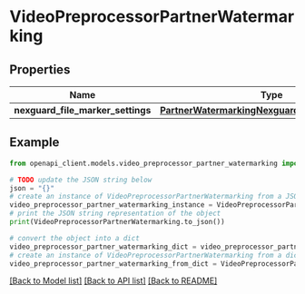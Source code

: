# VideoPreprocessorPartnerWatermarking


## Properties

Name | Type | Description | Notes
------------ | ------------- | ------------- | -------------
**nexguard_file_marker_settings** | [**PartnerWatermarkingNexguardFileMarkerSettings**](PartnerWatermarkingNexguardFileMarkerSettings.md) |  | [optional] 

## Example

```python
from openapi_client.models.video_preprocessor_partner_watermarking import VideoPreprocessorPartnerWatermarking

# TODO update the JSON string below
json = "{}"
# create an instance of VideoPreprocessorPartnerWatermarking from a JSON string
video_preprocessor_partner_watermarking_instance = VideoPreprocessorPartnerWatermarking.from_json(json)
# print the JSON string representation of the object
print(VideoPreprocessorPartnerWatermarking.to_json())

# convert the object into a dict
video_preprocessor_partner_watermarking_dict = video_preprocessor_partner_watermarking_instance.to_dict()
# create an instance of VideoPreprocessorPartnerWatermarking from a dict
video_preprocessor_partner_watermarking_from_dict = VideoPreprocessorPartnerWatermarking.from_dict(video_preprocessor_partner_watermarking_dict)
```
[[Back to Model list]](../README.md#documentation-for-models) [[Back to API list]](../README.md#documentation-for-api-endpoints) [[Back to README]](../README.md)


